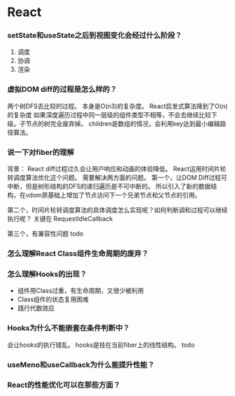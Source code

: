 # React

### setState和useState之后到视图变化会经过什么阶段？

1. 调度
2. 协调
3. 渲染

### 虚拟DOM diff的过程是怎么样的？

两个树DFS去比较的过程。
本身是O(n3)的复杂度。
React启发式算法降到了O(n)的复杂度
如果深度遍历过程中同一层级的组件类型不相等，不会去继续比较下级。子节点的树完全废弃掉。
children是数组的情况，会利用key达到最小编辑路径算法。

### 说一下对fiber的理解

背景：
React diff过程过久会让用户响应和动画的体验降低。
React运用时间片轮转调度算法优化这个问题。
需要解决两方面的问题。
第一个，让DOM Diff过程可中断，但是树形结构的DFS的递归遍历是不可中断的。
所以引入了新的数据结构，在vdom原基础上增加了节点访问下一个兄弟节点和父节点的引用。

第二个，时间片轮转调度算法的具体调度怎么实现呢？如何判断调和过程可以继续执行呢？
关键在 RequestIdleCallback

第三个，有兼容性问题
todo

### 怎么理解React Class组件生命周期的废弃？

### 怎么理解Hooks的出现？
- 组件用Class过重，有生命周期，又很少被利用
- Class组件的状态复用困难
- 践行代数效应

### Hooks为什么不能嵌套在条件判断中？

会让hooks的执行错乱。
hooks是挂在当前fiber上的线性结构。
todo

### useMeno和useCallback为什么能提升性能？


### React的性能优化可以在那些方面？
